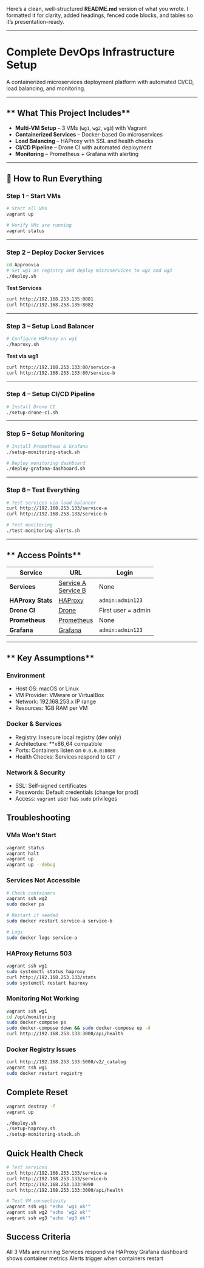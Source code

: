 Here’s a clean, well-structured **README.md** version of what you wrote.
I formatted it for clarity, added headings, fenced code blocks, and tables so it’s presentation-ready.

---

# **Complete DevOps Infrastructure Setup**

A containerized microservices deployment platform with automated CI/CD, load balancing, and monitoring.

---

## ** What This Project Includes**

- **Multi-VM Setup** – 3 VMs (`wg1`, `wg2`, `wg3`) with Vagrant
- **Containerized Services** – Docker-based Go microservices
- **Load Balancing** – HAProxy with SSL and health checks
- **CI/CD Pipeline** – Drone CI with automated deployment
- **Monitoring** – Prometheus + Grafana with alerting

---

## **🚀 How to Run Everything**

### **Step 1 – Start VMs**

```bash
# Start all VMs
vagrant up

# Verify VMs are running
vagrant status
```

---

### **Step 2 – Deploy Docker Services**

```bash
cd Approovia
# Set wg1 as registry and deploy microservices to wg2 and wg3
./deploy.sh
```

**Test Services**

```bash
curl http://192.168.253.135:8081
curl http://192.168.253.135:8082
```

---

### **Step 3 – Setup Load Balancer**

```bash
# Configure HAProxy on wg1
./haproxy.sh
```

**Test via wg1**

```bash
curl http://192.168.253.133:80/service-a
curl http://192.168.253.133:80/service-b
```

---

### **Step 4 – Setup CI/CD Pipeline**

```bash
# Install Drone CI
./setup-drone-ci.sh
```

---

### **Step 5 – Setup Monitoring**

```bash
# Install Prometheus & Grafana
./setup-monitoring-stack.sh

# Deploy monitoring dashboard
./deploy-grafana-dashboard.sh
```

---

### **Step 6 – Test Everything**

```bash
# Test services via load balancer
curl http://192.168.253.133/service-a
curl http://192.168.253.133/service-b

# Test monitoring
./test-monitoring-alerts.sh
```

---

## ** Access Points**

| Service           | URL                                                                                              | Login              |
| ----------------- | ------------------------------------------------------------------------------------------------ | ------------------ |
| **Services**      | [Service A](http://192.168.253.133/service-a) <br> [Service B](http://192.168.253.133/service-b) | None               |
| **HAProxy Stats** | [HAProxy](http://192.168.253.133/stats)                                                          | `admin:admin123`   |
| **Drone CI**      | [Drone](http://192.168.253.133:8080)                                                             | First user = admin |
| **Prometheus**    | [Prometheus](http://192.168.253.133:9090)                                                        | None               |
| **Grafana**       | [Grafana](http://192.168.253.133:3000)                                                           | `admin:admin123`   |

---

## ** Key Assumptions**

### Environment

- Host OS: macOS or Linux
- VM Provider: VMware or VirtualBox
- Network: 192.168.253.x IP range
- Resources: 1GB RAM per VM

### Docker & Services

- Registry: Insecure local registry (dev only)
- Architecture: \*\*x86_64 compatible
- Ports: Containers listen on `0.0.0.0:8080`
- Health Checks: Services respond to `GET /`

### Network & Security

- SSL: Self-signed certificates
- Passwords: Default credentials (change for prod)
- Access: `vagrant` user has `sudo` privileges

## Troubleshooting

### VMs Won't Start

```bash
vagrant status
vagrant halt
vagrant up
vagrant up --debug
```

### Services Not Accessible

```bash
# Check containers
vagrant ssh wg2
sudo docker ps

# Restart if needed
sudo docker restart service-a service-b

# Logs
sudo docker logs service-a
```

### HAProxy Returns 503

```bash
vagrant ssh wg1
sudo systemctl status haproxy
curl http://192.168.253.133/stats
sudo systemctl restart haproxy
```

### Monitoring Not Working

```bash
vagrant ssh wg1
cd /opt/monitoring
sudo docker-compose ps
sudo docker-compose down && sudo docker-compose up -d
curl http://192.168.253.133:3000/api/health
```

### Docker Registry Issues

```bash
curl http://192.168.253.133:5000/v2/_catalog
vagrant ssh wg1
sudo docker restart registry
```

## Complete Reset

```bash
vagrant destroy -f
vagrant up

./deploy.sh
./setup-haproxy.sh
./setup-monitoring-stack.sh
```

## Quick Health Check

```bash
# Test services
curl http://192.168.253.133/service-a
curl http://192.168.253.133/service-b
curl http://192.168.253.133:9090
curl http://192.168.253.133:3000/api/health

# Test VM connectivity
vagrant ssh wg1 "echo 'wg1 ok'"
vagrant ssh wg2 "echo 'wg2 ok'"
vagrant ssh wg3 "echo 'wg3 ok'"
```

## Success Criteria

All 3 VMs are running
Services respond via HAProxy
Grafana dashboard shows container metrics
Alerts trigger when containers restart
